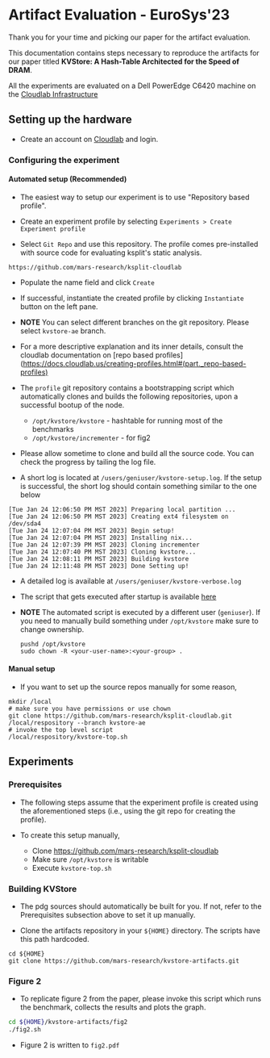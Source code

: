 # Artifact Evaluation - EuroSys'23

Thank you for your time and picking our paper for the artifact evaluation.

This documentation contains steps necessary to reproduce the artifacts for our
paper titled **KVStore: A Hash-Table Architected for the Speed of DRAM**.

All the experiments are evaluated on a Dell PowerEdge C6420 machine on the
[Cloudlab Infrastructure](https://www.clemson.cloudlab.us/portal/show-nodetype.php?type=c6420)

## Setting up the hardware

* Create an account on [Cloudlab](https://www.cloudlab.us/) and login.

### Configuring the experiment

#### Automated setup (Recommended)
* The easiest way to setup our experiment is to use "Repository based profile".

* Create an experiment profile by selecting
  `Experiments > Create Experiment profile`

* Select `Git Repo` and use this repository. The profile comes pre-installed
  with source code for evaluating ksplit's static analysis.
```
https://github.com/mars-research/ksplit-cloudlab
```
* Populate the name field and click `Create`

* If successful, instantiate the created profile by clicking `Instantiate`
  button on the left pane.

* **NOTE** You can select different branches on the git repository. Please select
  `kvstore-ae` branch.

* For a more descriptive explanation and its inner details, consult the
  cloudlab documentation on [repo based profiles](https://docs.cloudlab.us/creating-profiles.html#(part._repo-based-profiles)

* The `profile` git repository contains a bootstrapping script which
  automatically clones and builds the following repositories, upon a successful
  bootup of the node.
  - `/opt/kvstore/kvstore` - hashtable for running most of the benchmarks
  - `/opt/kvstore/incrementer` - for fig2

* Please allow sometime to clone and build all the source code. You can check
  the progress by tailing the log file.

* A short log is located at `/users/geniuser/kvstore-setup.log`. If the setup is
  successful, the short log should contain something similar to the one below
```
[Tue Jan 24 12:06:50 PM MST 2023] Preparing local partition ...
[Tue Jan 24 12:06:50 PM MST 2023] Creating ext4 filesystem on /dev/sda4
[Tue Jan 24 12:07:04 PM MST 2023] Begin setup!
[Tue Jan 24 12:07:04 PM MST 2023] Installing nix...
[Tue Jan 24 12:07:39 PM MST 2023] Cloning incrementer
[Tue Jan 24 12:07:40 PM MST 2023] Cloning kvstore...
[Tue Jan 24 12:08:11 PM MST 2023] Building kvstore
[Tue Jan 24 12:11:48 PM MST 2023] Done Setting up!
```

* A detailed log is available at `/users/geniuser/kvstore-verbose.log`

* The script that gets executed after startup is available
  [here](https://github.com/mars-research/ksplit-cloudlab/blob/kvstore-ae/kvstore-top.sh)

* **NOTE** The automated script is executed by a different user (`geniuser`). If
  you need to manually build something under `/opt/kvstore` make sure to change
  ownership.
  ```
  pushd /opt/kvstore
  sudo chown -R <your-user-name>:<your-group> .
  ```

#### Manual setup
* If you want to set up the source repos manually for some reason,
```
mkdir /local
# make sure you have permissions or use chown
git clone https://github.com/mars-research/ksplit-cloudlab.git /local/respository --branch kvstore-ae
# invoke the top level script
/local/respository/kvstore-top.sh
```

## Experiments

### Prerequisites
* The following steps assume that the experiment profile is created using the
  aforementioned steps (i.e., using the git repo for creating the profile).

* To create this setup manually,
  - Clone https://github.com/mars-research/ksplit-cloudlab
  - Make sure `/opt/kvstore` is writable
  - Execute `kvstore-top.sh`

### Building KVStore
* The pdg sources should automatically be built for you. If not, refer to the
  Prerequisites subsection above to set it up manually.

* Clone the artifacts repository in your `${HOME}` directory. The scripts have
  this path hardcoded.
```
cd ${HOME}
git clone https://github.com/mars-research/kvstore-artifacts.git
```

### Figure 2

* To replicate figure 2 from the paper, please invoke this script which runs the
  benchmark, collects the results and plots the graph.
 ```bash
 cd ${HOME}/kvstore-artifacts/fig2
 ./fig2.sh
 ```
 - Figure 2 is written to `fig2.pdf`
